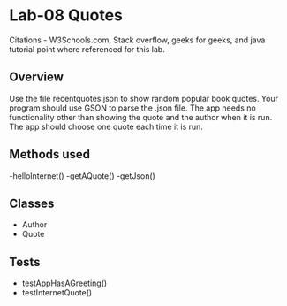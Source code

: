# Lab-08 Quotes

Citations - W3Schools.com, Stack overflow, geeks for geeks, and java tutorial point where referenced for this lab.

## Overview
Use the file recentquotes.json to show random popular book quotes. Your program should use GSON to parse the .json file. The app needs no functionality other than showing the quote and the author when it is run. The app should choose one quote each time it is run.

## Methods used

-helloInternet()
-getAQuote()
-getJson() 


## Classes

- Author
- Quote
  
## Tests 
  
- testAppHasAGreeting()
- testInternetQuote()
